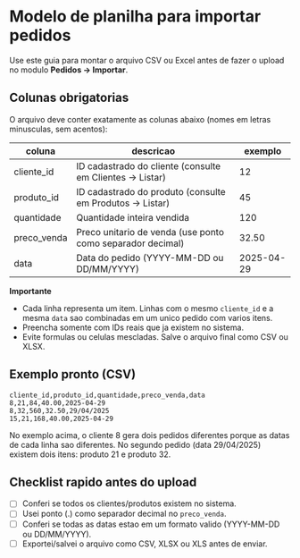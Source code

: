 # Modelo de planilha para importar pedidos

Use este guia para montar o arquivo CSV ou Excel antes de fazer o upload no modulo **Pedidos -> Importar**.

## Colunas obrigatorias

O arquivo deve conter exatamente as colunas abaixo (nomes em letras minusculas, sem acentos):

| coluna       | descricao                                                                 | exemplo          |
|--------------|----------------------------------------------------------------------------|------------------|
| cliente_id   | ID cadastrado do cliente (consulte em Clientes -> Listar)                 | 12               |
| produto_id   | ID cadastrado do produto (consulte em Produtos -> Listar)                 | 45               |
| quantidade   | Quantidade inteira vendida                                                | 120              |
| preco_venda  | Preco unitario de venda (use ponto como separador decimal)                | 32.50            |
| data         | Data do pedido (YYYY-MM-DD ou DD/MM/YYYY)                                 | 2025-04-29       |

**Importante**
- Cada linha representa um item. Linhas com o mesmo `cliente_id` e a mesma `data` sao combinadas em um unico pedido com varios itens.
- Preencha somente com IDs reais que ja existem no sistema.
- Evite formulas ou celulas mescladas. Salve o arquivo final como CSV ou XLSX.

## Exemplo pronto (CSV)

```
cliente_id,produto_id,quantidade,preco_venda,data
8,21,84,40.00,2025-04-29
8,32,560,32.50,29/04/2025
15,21,168,40.00,2025-04-29
```

No exemplo acima, o cliente 8 gera dois pedidos diferentes porque as datas de cada linha sao diferentes. No segundo pedido (data 29/04/2025) existem dois itens: produto 21 e produto 32.

## Checklist rapido antes do upload

- [ ] Conferi se todos os clientes/produtos existem no sistema.
- [ ] Usei ponto (.) como separador decimal no `preco_venda`.
- [ ] Conferi se todas as datas estao em um formato valido (YYYY-MM-DD ou DD/MM/YYYY).
- [ ] Exportei/salvei o arquivo como CSV, XLSX ou XLS antes de enviar.
